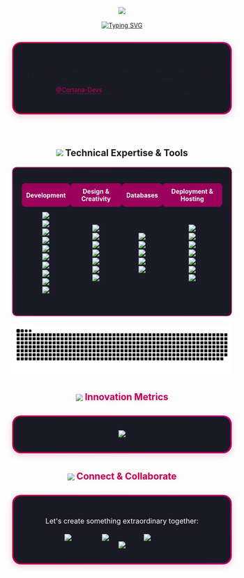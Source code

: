 

<div align="center">
<img src="https://capsule-render.vercel.app/api?type=waving&height=300&text=Chama-X&color=0:BE0039,50:BE0055,100:BE0071&fontColor=ffffff&fontSize=60&desc=Digital%20Experience%20Architect&descAlignY=65&animation=fadeIn">

<a href="https://git.io/typing-svg"><img src="https://readme-typing-svg.herokuapp.com?font=Montserrat&weight=600&duration=4002&pause=1000&color=BE0055&width=435&separator=%3C&lines=Code+%C3%97+Creativity+%3D+Experiences+Redefined+%3CI+don%E2%80%99t+just+code;%3CI+craft+moments+that+connect+and+inspire.%3CI+don%E2%80%99t+just+design;%3CI+take+the+unreal+and+make+it+unforgettable.%3CYou+can+call+me+Chamath.+%E3%83%84%3CLet%E2%80%99s+create+something+extraordinary.+%E2%9C%A8" alt="Typing SVG" /></a>

<!-- Introduction Section with Enhanced Gradient -->
<div style="background: linear-gradient(45deg, #BE0039, #BE0071); padding: 3px; border-radius: 20px; margin: 30px 0; box-shadow: 0 4px 15px rgba(190, 0, 85, 0.2);">
    <div style="background: #1a1b27; padding: 30px; border-radius: 18px; border: 1px solid rgba(190, 0, 85, 0.1);">
        <p align="center" style="font-size: 16px; line-height: 1.6; color: #ffffff; text-shadow: 0 0 20px rgba(190, 0, 85, 0.3);">
<p>
  Creator at heart, builder by trade. I’m Chamath Thiwanka, Sri Lanka's first Digital Experience Architect dedicated to designing impactful, user-centered solutions. Currently shaping the future at <a href="https://cortana.lk" style="color: #BE0055; text-decoration: none; border-bottom: 1px dotted #BE0055;">@Cortana-Devs</a>, where innovation meets reality.
</p>
        </p>
    </div>
</div>
<br>


<h2>
    <img src="https://media2.giphy.com/media/QssGEmpkyEOhBCb7e1/giphy.gif?cid=ecf05e47a0n3gi1bfqntqmob8g9aid1oyj2wr3ds3mg700bl&rid=giphy.gif" width="25px">
    Technical Expertise & Tools
</h2>

<div style="background: linear-gradient(45deg, #9B005C, #6A003C); padding: 2px; border-radius: 10px; margin: 20px 0;">
    <div style="background: #1a1b27; padding: 20px; border-radius: 10px;">
        <table align="center" style="width: 100%; border-spacing: 15px;">
            <tr align="center">
                <th style="background: #9B005C; color: white; padding: 10px; border-radius: 8px;">Development</th>
                <th style="background: #9B005C; color: white; padding: 10px; border-radius: 8px;">Design & Creativity</th>
                <th style="background: #9B005C; color: white; padding: 10px; border-radius: 8px;">Databases</th>
                <th style="background: #9B005C; color: white; padding: 10px; border-radius: 8px;">Deployment & Hosting</th>
            </tr>
            <tr align="center" style="color: white;">
                <td style="background: #1a1b27; padding: 12px; border-radius: 8px;">
                    <img src="https://img.shields.io/badge/React-1a1b27?style=for-the-badge&logo=react&logoColor=BE3455" /><br>
                    <img src="https://img.shields.io/badge/Next.js-1a1b27?style=for-the-badge&logo=next.js&logoColor=BE3455" /><br>
                    <img src="https://img.shields.io/badge/MERN-1a1b27?style=for-the-badge&logo=mongodb&logoColor=BE3455" /><br>
                    <img src="https://img.shields.io/badge/Qwik-1a1b27?style=for-the-badge&logo=qwik&logoColor=BE3455" /><br>
                    <img src="https://img.shields.io/badge/TypeScript-1a1b27?style=for-the-badge&logo=typescript&logoColor=BE3455" /><br>
                    <img src="https://img.shields.io/badge/PHP-1a1b27?style=for-the-badge&logo=php&logoColor=BE3455" /><br>
                    <img src="https://img.shields.io/badge/SQL-1a1b27?style=for-the-badge&logo=postgresql&logoColor=BE3455" /><br>
                    <img src="https://img.shields.io/badge/Vercel-1a1b27?style=for-the-badge&logo=vercel&logoColor=BE3455" /><br>
                    <img src="https://img.shields.io/badge/Netlify-1a1b27?style=for-the-badge&logo=netlify&logoColor=BE3455" /><br>
                    <img src="https://img.shields.io/badge/Render-1a1b27?style=for-the-badge&logo=render&logoColor=BE3455" />
                </td>
                <td style="background: #1a1b27; padding: 12px; border-radius: 8px;">
                    <img src="https://img.shields.io/badge/Photoshop-1a1b27?style=for-the-badge&logo=adobe-photoshop&logoColor=CC3D5F" /><br>
                    <img src="https://img.shields.io/badge/Illustrator-1a1b27?style=for-the-badge&logo=adobe-illustrator&logoColor=CC3D5F" /><br>
                    <img src="https://img.shields.io/badge/Figma-1a1b27?style=for-the-badge&logo=figma&logoColor=CC3D5F" /><br>
                    <img src="https://img.shields.io/badge/DaVinci_Resolve-1a1b27?style=for-the-badge&logo=blackmagic-design&logoColor=CC3D5F" /><br>
                    <img src="https://img.shields.io/badge/Blender-1a1b27?style=for-the-badge&logo=blender&logoColor=CC3D5F" /><br>
                    <img src="https://img.shields.io/badge/After_Effects-1a1b27?style=for-the-badge&logo=adobe-after-effects&logoColor=CC3D5F" /><br>
                    <img src="https://img.shields.io/badge/Canva-1a1b27?style=for-the-badge&logo=canva&logoColor=CC3D5F" />
                </td>
                <td style="background: #1a1b27; padding: 12px; border-radius: 8px;">
                    <img src="https://img.shields.io/badge/MongoDB-1a1b27?style=for-the-badge&logo=mongodb&logoColor=BE3455" /><br>
                    <img src="https://img.shields.io/badge/MySQL-1a1b27?style=for-the-badge&logo=mysql&logoColor=BE3455" /><br>
                    <img src="https://img.shields.io/badge/PostgreSQL-1a1b27?style=for-the-badge&logo=postgresql&logoColor=BE3455" /><br>
                    <img src="https://img.shields.io/badge/Firebase-1a1b27?style=for-the-badge&logo=firebase&logoColor=BE3455" /><br>
                    <img src="https://img.shields.io/badge/SQLite-1a1b27?style=for-the-badge&logo=sqlite&logoColor=BE3455" />
                </td>
                <td style="background: #1a1b27; padding: 12px; border-radius: 8px;">
                    <img src="https://img.shields.io/badge/Vercel-1a1b27?style=for-the-badge&logo=vercel&logoColor=CC3D5F" /><br>
                    <img src="https://img.shields.io/badge/Netlify-1a1b27?style=for-the-badge&logo=netlify&logoColor=CC3D5F" /><br>
                    <img src="https://img.shields.io/badge/AWS-1a1b27?style=for-the-badge&logo=amazon-aws&logoColor=CC3D5F" /><br>
                    <img src="https://img.shields.io/badge/Render-1a1b27?style=for-the-badge&logo=render&logoColor=CC3D5F" /><br>
                    <img src="https://img.shields.io/badge/Replicate-1a1b27?style=for-the-badge&logo=replicate&logoColor=CC3D5F" /><br>
                    <img src="https://img.shields.io/badge/Heroku-1a1b27?style=for-the-badge&logo=heroku&logoColor=CC3D5F" /><br>
                    <img src="https://img.shields.io/badge/Firebase-1a1b27?style=for-the-badge&logo=firebase&logoColor=CC3D5F" />
                </td>
            </tr>
        </table>
    </div>
</div>




<picture>
  <source media="(prefers-color-scheme: dark)" srcset="https://raw.githubusercontent.com/chama-x/chama-x/output/github-contribution-grid-snake-dark.svg">
  <source media="(prefers-color-scheme: light)" srcset="https://raw.githubusercontent.com/chama-x/chama-x/output/github-contribution-grid-snake.svg">
  <img alt="github contribution grid snake animation" src="https://raw.githubusercontent.com/chama-x/chama-x/output/github-contribution-grid-snake.svg">
</picture>


<!-- Innovation Metrics with enhanced styling -->
<h2 style="color: #BE0055; text-shadow: 0 0 10px rgba(190, 0, 85, 0.2); margin: 40px 0 20px;">
    <img src="https://media.giphy.com/media/W5eoZHPpUx9sapR0eu/giphy.gif" width="25px" style="vertical-align: middle;">
    Innovation Metrics
</h2>

<div style="background: linear-gradient(45deg, #BE0039, #BE0071); padding: 3px; border-radius: 20px; margin: 30px 0; box-shadow: 0 4px 15px rgba(190, 0, 85, 0.2);">
    <div style="background: #1a1b27; padding: 30px; border-radius: 18px; border: 1px solid rgba(190, 0, 85, 0.1);">
        <div align="center">
            <img src="https://github-readme-stats.vercel.app/api/top-langs/?username=chama-x&layout=compact&theme=radical&bg_color=1a1b27&title_color=BE0055&text_color=ffffff&border_color=BE0055" />
        </div>
    </div>
</div>

<!-- Connect Section with enhanced styling -->
<h2 style="color: #BE0055; text-shadow: 0 0 10px rgba(190, 0, 85, 0.2); margin: 40px 0 20px;">
    <img src="https://media.giphy.com/media/LnQjpWaON8nhr21vNW/giphy.gif" width="25px" style="vertical-align: middle;">
    Connect & Collaborate
</h2>

<div style="background: linear-gradient(45deg, #BE0039, #BE0071); padding: 3px; border-radius: 20px; margin: 30px 0; box-shadow: 0 4px 15px rgba(190, 0, 85, 0.2);">
    <div style="background: #1a1b27; padding: 30px; border-radius: 18px; border: 1px solid rgba(190, 0, 85, 0.1);">
        <div align="center">
            <p style="color: #ffffff; font-size: 16px; margin-bottom: 20px; text-shadow: 0 0 20px rgba(190, 0, 85, 0.3);">Let's create something extraordinary together:</p>
            <div style="display: flex; justify-content: center; gap: 15px; flex-wrap: wrap;">
                <a href="https://linkedin.com/in/chamath-thiwanka" style="text-decoration: none;">
                    <img src="https://img.shields.io/badge/LinkedIn-BE0039?style=for-the-badge&logo=linkedin&logoColor=white" alt="LinkedIn">
                </a>
                <a href="https://facebook.com/chamax.LK" style="text-decoration: none;">
                    <img src="https://img.shields.io/badge/Facebook-BE0055?style=for-the-badge&logo=facebook&logoColor=white" alt="Facebook">
                </a>
                <a href="https://www.instagram.com/_chama_x_" style="text-decoration: none;">
                    <img src="https://img.shields.io/badge/Instagram-BE0071?style=for-the-badge&logo=instagram&logoColor=white" alt="Instagram">
                </a>
            </div>
</div>

<img src="https://capsule-render.vercel.app/api?type=waving&height=150&section=footer&color=0:BE0039,50:BE0055,100:BE0071">

</div>
